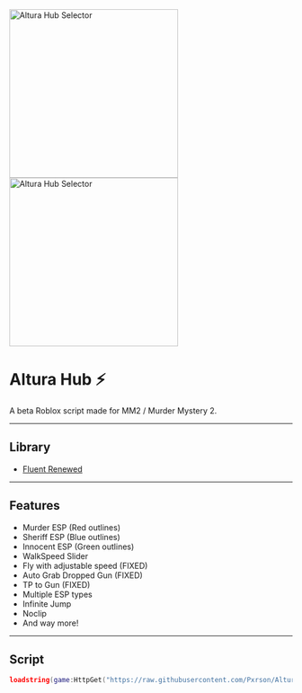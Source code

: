 <img src="https://github.com/user-attachments/assets/4ce93e8e-e9a8-4ac5-b10c-945757da25ca" alt="Altura Hub Selector" width="300"> 
<img src="https://github.com/user-attachments/assets/e61452cb-39b9-45fb-b8db-04b0e516316a" alt="Altura Hub Selector" width="300">

# Altura Hub ⚡

A beta Roblox script made for MM2 / Murder Mystery 2.

---

## Library

- [Fluent Renewed](https://github.com/ActualMasterOogway/Fluent-Renewed)

---

## Features

- Murder ESP (Red outlines)  
- Sheriff ESP (Blue outlines)  
- Innocent ESP (Green outlines)  
- WalkSpeed Slider  
- Fly with adjustable speed (FIXED)  
- Auto Grab Dropped Gun (FIXED)  
- TP to Gun (FIXED)  
- Multiple ESP types  
- Infinite Jump  
- Noclip  
- And way more!

---

## Script

```lua
loadstring(game:HttpGet("https://raw.githubusercontent.com/Pxrson/Altura-Hub/refs/heads/main/Selector.lua", true))()
